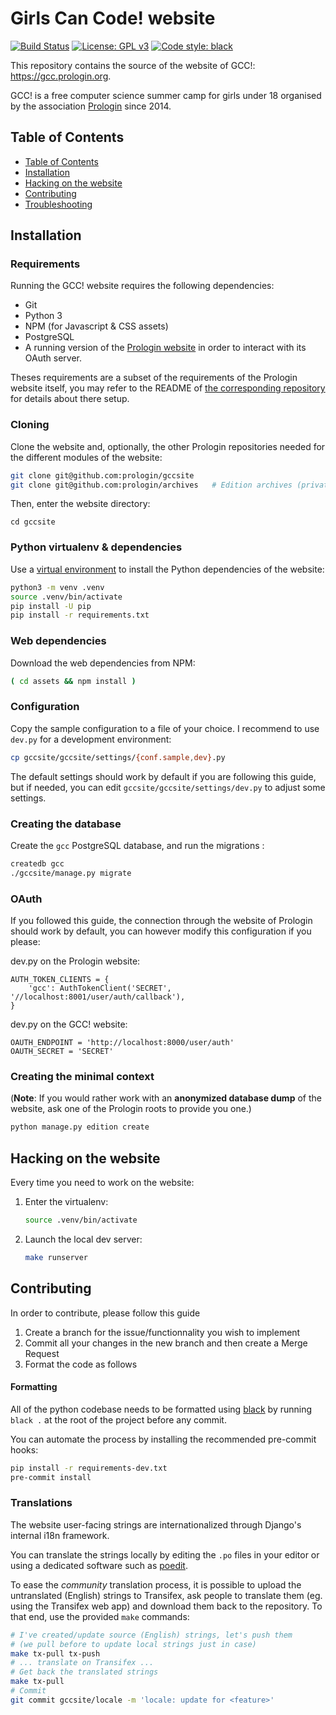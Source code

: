 Girls Can Code! website
=======================

[![Build Status](https://travis-ci.com/prologin/gcc-site.svg?branch=master)](https://travis-ci.com/prologin/gcc-site)
[![License: GPL v3](https://img.shields.io/badge/License-GPLv3-blue.svg)](https://www.gnu.org/licenses/gpl-3.0)
[![Code style: black](https://img.shields.io/badge/code%20style-black-000000.svg)](https://github.com/python/black)

This repository contains the source of the website of GCC!:
<https://gcc.prologin.org>.

GCC! is a free computer science summer camp for girls under 18 organised by the
association [Prologin](https://prologin.org) since 2014.

Table of Contents
-----------------

* [Table of Contents](#table-of-contents)
* [Installation](#installation)
* [Hacking on the website](#hacking-on-the-website)
* [Contributing](#Contributing)
* [Troubleshooting](#troubleshooting)

Installation
------------

### Requirements

Running the GCC! website requires the following dependencies:

* Git
* Python 3
* NPM (for Javascript & CSS assets)
* PostgreSQL
* A running version of the [Prologin website](https://github.com/prologin/site)
  in order to interact with its OAuth server.

Theses requirements are a subset of the requirements of the Prologin website
itself, you may refer to the README of [the corresponding
repository](https://github.com/prologin/site) for details about there setup.

### Cloning

Clone the website and, optionally, the other Prologin repositories needed for
the different modules of the website:

```bash
git clone git@github.com:prologin/gccsite
git clone git@github.com:prologin/archives   # Edition archives (private)
```

Then, enter the website directory:

```
cd gccsite
```

### Python virtualenv & dependencies

Use a [virtual environment](https://docs.python.org/3/library/venv.html) to
install the Python dependencies of the website:

```bash
python3 -m venv .venv
source .venv/bin/activate
pip install -U pip
pip install -r requirements.txt
```

### Web dependencies

Download the web dependencies from NPM:

```bash
( cd assets && npm install )
```

### Configuration

Copy the sample configuration to a file of your choice. I recommend to use
`dev.py` for a development environment:

```bash
cp gccsite/gccsite/settings/{conf.sample,dev}.py
```

The default settings should work by default if you are following this guide,
but if needed, you can edit `gccsite/gccsite/settings/dev.py` to adjust some
settings.

### Creating the database

Create the `gcc` PostgreSQL database, and run the migrations :

```bash
createdb gcc
./gccsite/manage.py migrate
```

### OAuth

If you followed this guide, the connection through the website of Prologin
should work by default, you can however modify this configuration if you
please:

dev.py on the Prologin website:
```python3
AUTH_TOKEN_CLIENTS = {
    'gcc': AuthTokenClient('SECRET', '//localhost:8001/user/auth/callback'),
}
```

dev.py on the GCC! website:
```python3
OAUTH_ENDPOINT = 'http://localhost:8000/user/auth'
OAUTH_SECRET = 'SECRET'
```

### Creating the minimal context

(**Note**: If you would rather work with an **anonymized database dump** of the
website, ask one of the Prologin roots to provide you one.)

```bash
python manage.py edition create
```

Hacking on the website
----------------------

Every time you need to work on the website:

1. Enter the virtualenv:
    ```bash
    source .venv/bin/activate
    ```
2. Launch the local dev server:
    ```bash
    make runserver
    ```

Contributing
----------------------
In order to contribute, please follow this guide

 1. Create a branch for the issue/functionnality you wish to implement
 2. Commit all your changes in the new branch and then create a Merge Request
 3. Format the code as follows

#### Formatting

All of the python codebase needs to be formatted using [black](https://github.com/python/black)
by running `black .` at the root of the project before any commit.

You can automate the process by installing the recommended pre-commit hooks:

```bash
pip install -r requirements-dev.txt
pre-commit install
```

### Translations

The website user-facing strings are internationalized through Django's internal
i18n framework.

You can translate the strings locally by editing the `.po` files in your editor
or using a dedicated software such as [poedit](https://poedit.net/).

To ease the *community* translation process, it is possible to upload the
untranslated (English) strings to Transifex, ask people to translate them (eg.
using the Transifex web app) and download them back to the repository.
To that end, use the provided `make` commands:

```bash
# I've created/update source (English) strings, let's push them
# (we pull before to update local strings just in case)
make tx-pull tx-push
# ... translate on Transifex ...
# Get back the translated strings
make tx-pull
# Commit
git commit gccsite/locale -m 'locale: update for <feature>'
```

